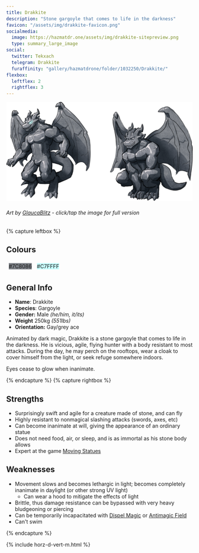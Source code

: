 ```yaml
---
title: Drakkite
description: "Stone gargoyle that comes to life in the darkness"
favicon: "/assets/img/drakkite-favicon.png"
socialmedia:
  image: https://hazmatdr.one/assets/img/drakkite-sitepreview.png
  type: summary_large_image
social:
  twitter: Tekxach
  telegram: Drakkite
  furaffinity: "gallery/hazmatdrone/folder/1032250/Drakkite/"
flexbox:
  leftflex: 2
  rightflex: 3
---
```


[![Refsheet Image](/assets/img/drakkite-1200px.png)](/assets/img/drakkite.png)
###### Art by [GlaucaBlitz](https://www.furaffinity.net/user/GlaucaBlitz) - <span class="desktop-only">click</span><span class="raw-only">/</span><span class="mobile-only">tap</span> the image for full version

	
{% capture leftbox %}
## Colours
<span style="display: flex; flex-wrap: wrap">
	<span style="padding: 0.5em"><span class="colorbox darktext" style="background-color: #7C8086">#7C8086</span></span>
	<span style="padding: 0.5em"><span class="colorbox darktext" style="background-color: #C7FFFF">#C7FFFF</span></span>
</span>

## General Info
- **Name**: Drakkite
- **Species**: Gargoyle
- **Gender:** Male *(he/him, it/its)*
- **Weight** 250kg *(551lbs)*
- **Orientation:** Gay/grey ace

Animated by dark magic, Drakkite is a stone gargoyle that comes to life in the darkness. He is vicious, agile, flying hunter with a body resistant to most attacks.
During the day, he may perch on the rooftops, wear a cloak to cover himself from the light, or seek refuge somewhere indoors.

Eyes cease to glow when inanimate.

{% endcapture %}
{% capture rightbox %}

## Strengths
* Surprisingly swift and agile for a creature made of stone, and can fly
* Highly resistant to nonmagical slashing attacks (swords, axes, etc)
* Can become inanimate at will, giving the appearance of an ordinary statue
* Does not need food, air, or sleep, and is as immortal as his stone body allows
* Expert at the game [Moving Statues](https://en.wikipedia.org/wiki/Statues_(game))

## Weaknesses
* Movement slows and becomes lethargic in light; becomes completely inanimate in daylight (or other strong UV light)
  * Can wear a hood to mitigate the effects of light
* Brittle, thus damage resistance can be bypassed with very heavy bludgeoning or piercing
* Can be temporarily incapacitated with [Dispel Magic](https://www.dndbeyond.com/spells/dispel-magic) or [Antimagic Field](https://www.dndbeyond.com/spells/antimagic-field)
* Can't swim

{% endcapture %}

<!-- Turns capture groups into a flex box. Must come after capture groups. -->
{% include horz-d-vert-m.html %}
